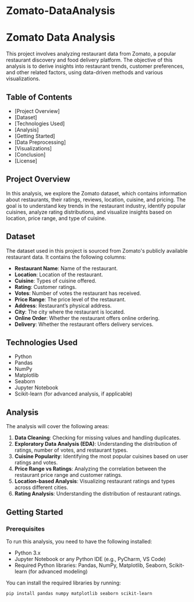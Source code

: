 # Zomato-DataAnalysis
# Zomato Data Analysis

This project involves analyzing restaurant data from Zomato, a popular restaurant discovery and food delivery platform. The objective of this analysis is to derive insights into restaurant trends, customer preferences, and other related factors, using data-driven methods and various visualizations.

## Table of Contents

- [Project Overview]
- [Dataset]
- [Technologies Used]
- [Analysis]
- [Getting Started]
- [Data Preprocessing]
- [Visualizations]
- [Conclusion]
- [License]

## Project Overview

In this analysis, we explore the Zomato dataset, which contains information about restaurants, their ratings, reviews, location, cuisine, and pricing. The goal is to understand key trends in the restaurant industry, identify popular cuisines, analyze rating distributions, and visualize insights based on location, price range, and type of cuisine.

## Dataset

The dataset used in this project is sourced from Zomato's publicly available restaurant data. It contains the following columns:

- **Restaurant Name**: Name of the restaurant.
- **Location**: Location of the restaurant.
- **Cuisine**: Types of cuisine offered.
- **Rating**: Customer ratings.
- **Votes**: Number of votes the restaurant has received.
- **Price Range**: The price level of the restaurant.
- **Address**: Restaurant’s physical address.
- **City**: The city where the restaurant is located.
- **Online Order**: Whether the restaurant offers online ordering.
- **Delivery**: Whether the restaurant offers delivery services.

## Technologies Used

- Python
- Pandas
- NumPy
- Matplotlib
- Seaborn
- Jupyter Notebook
- Scikit-learn (for advanced analysis, if applicable)

## Analysis

The analysis will cover the following areas:

1. **Data Cleaning**: Checking for missing values and handling duplicates.
2. **Exploratory Data Analysis (EDA)**: Understanding the distribution of ratings, number of votes, and restaurant types.
3. **Cuisine Popularity**: Identifying the most popular cuisines based on user ratings and votes.
4. **Price Range vs Ratings**: Analyzing the correlation between the restaurant price range and customer ratings.
5. **Location-based Analysis**: Visualizing restaurant ratings and types across different cities.
6. **Rating Analysis**: Understanding the distribution of restaurant ratings.

## Getting Started

### Prerequisites

To run this analysis, you need to have the following installed:

- Python 3.x
- Jupyter Notebook or any Python IDE (e.g., PyCharm, VS Code)
- Required Python libraries: Pandas, NumPy, Matplotlib, Seaborn, Scikit-learn (for advanced modeling)

You can install the required libraries by running:

```bash
pip install pandas numpy matplotlib seaborn scikit-learn
